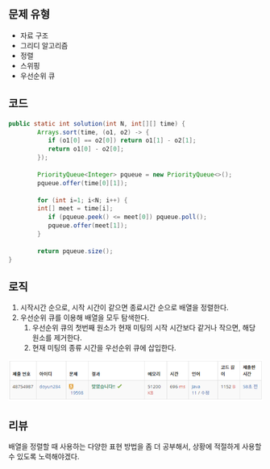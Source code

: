 ## 문제 유형
- 자료 구조
- 그리디 알고리즘
- 정렬
- 스위핑
- 우선순위 큐

## 코드
```java
public static int solution(int N, int[][] time) {
        Arrays.sort(time, (o1, o2) -> {
           if (o1[0] == o2[0]) return o1[1] - o2[1];
           return o1[0] - o2[0];
        });

        PriorityQueue<Integer> pqueue = new PriorityQueue<>();
        pqueue.offer(time[0][1]);

        for (int i=1; i<N; i++) {
        int[] meet = time[i];
           if (pqueue.peek() <= meet[0]) pqueue.poll();
           pqueue.offer(meet[1]);
        }

        return pqueue.size();
}
```

## 로직
1. 시작시간 순으로, 시작 시간이 같으면 종료시간 순으로 배열을 정렬한다.
2. 우선순위 큐를 이용해 배열을 모두 탐색한다.
   1. 우선순위 큐의 첫번째 원소가 현재 미팅의 시작 시간보다 같거나 작으면, 해당 원소를 제거한다.
   2. 현재 미팅의 종류 시간을 우선순위 큐에 삽입한다.

![img.png](img.png)

## 리뷰
배열을 정렬할 때 사용하는 다양한 표현 방법을 좀 더 공부해서, 상황에 적절하게 사용할 수 있도록 노력해야겠다.